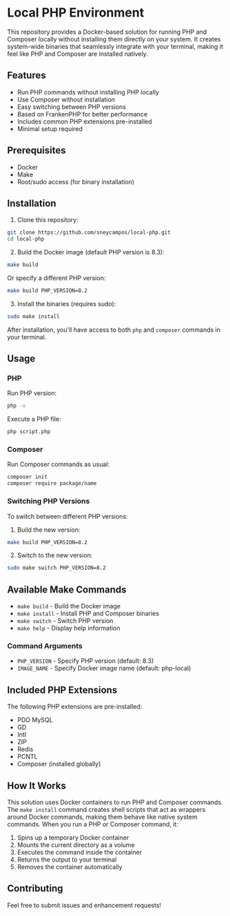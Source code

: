 # Local PHP Environment

This repository provides a Docker-based solution for running PHP and Composer locally without installing them directly on your system. It creates system-wide binaries that seamlessly integrate with your terminal, making it feel like PHP and Composer are installed natively.

## Features

- Run PHP commands without installing PHP locally
- Use Composer without installation
- Easy switching between PHP versions
- Based on FrankenPHP for better performance
- Includes common PHP extensions pre-installed
- Minimal setup required

## Prerequisites

- Docker
- Make
- Root/sudo access (for binary installation)

## Installation

1. Clone this repository:
```bash
git clone https://github.com/sneycampos/local-php.git
cd local-php
```

2. Build the Docker image (default PHP version is 8.3):
```bash
make build
```

Or specify a different PHP version:
```bash
make build PHP_VERSION=8.2
```

3. Install the binaries (requires sudo):
```bash
sudo make install
```

After installation, you'll have access to both `php` and `composer` commands in your terminal.

## Usage

### PHP

Run PHP version:
```bash
php -v
```

Execute a PHP file:
```bash
php script.php
```

### Composer

Run Composer commands as usual:
```bash
composer init
composer require package/name
```

### Switching PHP Versions

To switch between different PHP versions:

1. Build the new version:
```bash
make build PHP_VERSION=8.2
```

2. Switch to the new version:
```bash
sudo make switch PHP_VERSION=8.2
```

## Available Make Commands

- `make build` - Build the Docker image
- `make install` - Install PHP and Composer binaries
- `make switch` - Switch PHP version
- `make help` - Display help information

### Command Arguments

- `PHP_VERSION` - Specify PHP version (default: 8.3)
- `IMAGE_NAME` - Specify Docker image name (default: php-local)

## Included PHP Extensions

The following PHP extensions are pre-installed:
- PDO MySQL
- GD
- Intl
- ZIP
- Redis
- PCNTL
- Composer (installed globally)

## How It Works

This solution uses Docker containers to run PHP and Composer commands. The `make install` command creates shell scripts that act as wrappers around Docker commands, making them behave like native system commands. When you run a PHP or Composer command, it:

1. Spins up a temporary Docker container
2. Mounts the current directory as a volume
3. Executes the command inside the container
4. Returns the output to your terminal
5. Removes the container automatically

## Contributing

Feel free to submit issues and enhancement requests!
